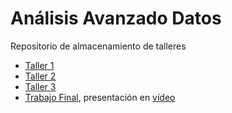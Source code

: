# Análisis Avanzado Datos

Repositorio de almacenamiento de talleres

- [Taller 1](https://diegoa-rodriguezc.github.io/Analisis_Avanzado_Datos/Taller_1/Taller_1.html)
- [Taller 2](https://diegoa-rodriguezc.github.io/Analisis_Avanzado_Datos/Taller_2/Taller_2.html)
- [Taller 3](https://diegoa-rodriguezc.github.io/Analisis_Avanzado_Datos/Taller_3/Taller_3.html)
- [Trabajo Final](https://diegoa-rodriguezc.github.io/Analisis_Avanzado_Datos/TrabajoFinal/TrabajoFinal.html), presentación en [vídeo](https://youtu.be/p4bIsUMRmQQ)

